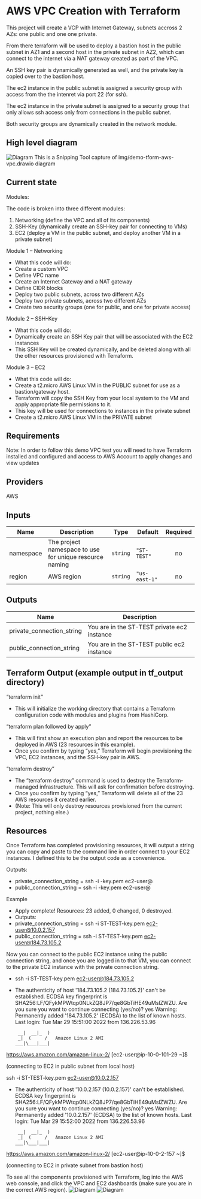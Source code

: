 # AWS VPC Creation with Terraform
This project will create a VCP with Internet Gateway, subnets accross 2 AZs: one public
and one one private.

From there terraform will be used to deploy a bastion host in the public subnet in AZ1 and a second host
in the private subnet in AZ2, which can connect to the internet via a NAT gateway created
as part of the VPC.

An SSH key pair is dynamically generated as well, and the private key is copied over to the
bastion host.

The ec2 instance in the public subnet is assigned a security group with access from the 
the intenret via port 22 (for ssh).

The ec2 instance in the private subnet is assigned to a security group that only allows
ssh access only from connections in the public subnet.

Both security groups are dynamically created in the network module.

## High level diagram

![Diagram](img/demo-tform-aws-vpc.png)
This is a Snipping Tool capture of img/demo-tform-aws-vpc.drawio diagram

## Current state

Modules:

The code is broken into three different modules: 
1) Networking (define the VPC and all of its components) 
2) SSH-Key (dynamically create an SSH-key pair for connecting to VMs) 
3) EC2 (deploy a VM in the public subnet, and deploy another VM in a private subnet) 

Module 1 – Networking 
- What this code will do: 
- Create a custom VPC 
- Define VPC name 
- Create an Internet Gateway and a NAT gateway 
- Define CIDR blocks 
- Deploy two public subnets, across two different AZs 
- Deploy two private subnets, across two different AZs 
- Create two security groups (one for public, and one for private access) 

Module 2 – SSH–Key 
- What this code will do: 
- Dynamically create an SSH Key pair that will be associated with the EC2 instances  
- This SSH Key will be created dynamically, and be deleted along with all the other resources provisioned with Terraform. 

Module 3 – EC2 
- What this code will do:  
- Create a t2.micro AWS Linux VM in the PUBLIC subnet for use as a bastion/gateway host. 
- Terraform will copy the SSH Key from your local system to the VM and apply appropriate file permissions to it. 
- This key will be used for connections to instances in the private subnet 
- Create a t2.micro AWS Linux VM in the PRIVATE subnet 

## Requirements
Note: In order to follow this demo VPC test you will need to have Terraform installed and configured and access to AWS Account to apply changes and view updates  

## Providers
AWS

## Inputs

| Name | Description | Type | Default | Required |
|------|-------------|------|---------|:--------:|
| namespace | The project namespace to use for unique resource naming | `string` | `"ST-TEST"` | no |
| region | AWS region | `string` | `"us-east-1"` | no |

## Outputs

| Name | Description |
|------|-------------|
| private\_connection\_string | You are in the ST-TEST private ec2 instance |
| public\_connection\_string | You are in the ST-TEST public ec2 instance |

## Terraform Output (example output in tf_output directory)

“terraform init”  
- This will initialize the working directory that contains a Terraform configuration code with modules and plugins from HashiCorp. 

“terraform plan followed by apply”
- This will first show an execution plan and report the resources to be deployed in AWS (23 resources in this example). 
- Once you confirm by typing “yes,” Terraform will begin provisioning the VPC, EC2 instances, and the SSH-key pair in AWS. 

“terraform destroy” 
- The “terraform destroy” command is used to destroy the Terraform-managed infrastructure. This will ask for confirmation before destroying. 
- Once you confirm by typing “yes,” Terraform will delete all of the 23 AWS resources it created earlier. 
- (Note: This will only destroy resources provisioned from the current project, nothing else.) 

## Resources
Once Terraform has completed provisioning resources, it will output a string you can copy and paste to the command line in order connect to your EC2 instances. 
I defined this to be the output code as a convenience. 

Outputs: 

- private_connection_string = ssh -i <namespace>-key.pem ec2-user@<private IP address> 
- public_connection_string = ssh -i <namespace>-key.pem ec2-user@<public IP address> 

Example
  - Apply complete! Resources: 23 added, 0 changed, 0 destroyed.
  - Outputs:
  - private_connection_string = ssh -i ST-TEST-key.pem ec2-user@10.0.2.157
  - public_connection_string = ssh -i ST-TEST-key.pem ec2-user@184.73.105.2

Now you can connect to the public EC2 instance using the public connection string, and once you are logged in to that VM, you can connect to the private EC2 instance with the private connection string.

- ssh -i ST-TEST-key.pem ec2-user@184.73.105.2
- The authenticity of host '184.73.105.2 (184.73.105.2)' can't be established.
  ECDSA key fingerprint is SHA256:LF/QFykMPWtqp0NLkZQ8JP7/qe8GbTiHE49uMslZWZU.
  Are you sure you want to continue connecting (yes/no)? yes
  Warning: Permanently added '184.73.105.2' (ECDSA) to the list of known hosts.
  Last login: Tue Mar 29 15:51:00 2022 from 136.226.53.96

       __|  __|_  )
       _|  (     /   Amazon Linux 2 AMI
      ___|\___|___|

https://aws.amazon.com/amazon-linux-2/
[ec2-user@ip-10-0-101-29 ~]$
 
(connecting to EC2 in public subnet from local host) 


ssh -i ST-TEST-key.pem ec2-user@10.0.2.157
- The authenticity of host '10.0.2.157 (10.0.2.157)' can't be established.
  ECDSA key fingerprint is SHA256:LF/QFykMPWtqp0NLkZQ8JP7/qe8GbTiHE49uMslZWZU.
  Are you sure you want to continue connecting (yes/no)? yes
  Warning: Permanently added '10.0.2.157' (ECDSA) to the list of known hosts.
  Last login: Tue Mar 29 15:52:00 2022 from 136.226.53.96

       __|  __|_  )
       _|  (     /   Amazon Linux 2 AMI
      ___|\___|___|

https://aws.amazon.com/amazon-linux-2/
[ec2-user@ip-10-0-2-157 ~]$

(connecting to EC2 in private subnet from bastion host) 


To see all the components provisioned with Terraform, log into the AWS web console, and click the VPC and EC2 dashboards (make sure you are in the correct AWS region). 
![Diagram](img/demo-tform-aws-console-vpc.png)
![Diagram](img/demo-tform-aws-ec2-vpc.png)

